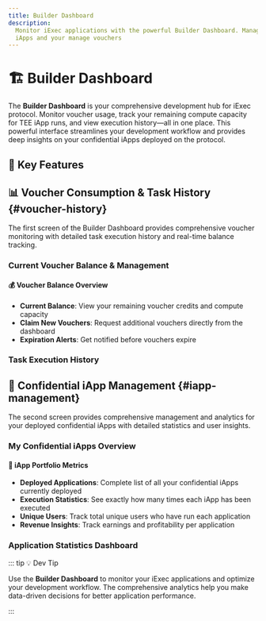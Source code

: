 ```yaml
---
title: Builder Dashboard
description:
  Monitor iExec applications with the powerful Builder Dashboard. Manage your
  iApps and your manage vouchers
---
```


# 🏗️ Builder Dashboard

The **Builder Dashboard** is your comprehensive development hub for iExec
protocol. Monitor voucher usage, track your remaining compute capacity for TEE
iApp runs, and view execution history—all in one place. This powerful interface
streamlines your development workflow and provides deep insights on your
confidential iApps deployed on the protocol.

<ImageViewer
  image-url-dark="/assets/tooling-&-explorers/builder-dashboard/builder-dashboard.png"
  image-alt="Builder Dashboard Overview"
  link-url="https://builder.iex.ec/"
  caption="🔗 Access the Builder Dashboard"
/>

## 🎯 Key Features

<CardGrid>
  <FeatureCard
    icon="mdi:chart-line"
    title="Voucher consumption & Task History"
    description="View complete task execution history with status, pricing, deals, and comprehensive voucher consumption tracking"
    icon-color="text-blue-500"
  />
  
  <FeatureCard
    icon="mdi:apps"
    title="Confidential iApp Monitoring"
    description="Monitor deployed iApps, track execution statistics, unique users"
    icon-color="text-green-500"
  />
</CardGrid>

## 📊 Voucher Consumption & Task History {#voucher-history}

The first screen of the Builder Dashboard provides comprehensive voucher
monitoring with detailed task execution history and real-time balance tracking.

<ImageViewer
  image-url-dark="/assets/tooling-&-explorers/builder-dashboard/build-voucher-view.png"
  image-alt="Voucher Consumption Dashboard"
  link-url="https://builder.iex.ec/vouchers"
  caption="🔗 Access Voucher Dashboard"
/>

### Current Voucher Balance & Management

<div class="bg-gradient-to-r from-green-400/10 to-green-400/5 rounded-[6px] p-6 border-l-4 border-green-700 my-6">
  <h4 class="!mt-0 !mb-2">💰 Voucher Balance Overview</h4>
  <ul class="!mb-0">
    <li><strong>Current Balance</strong>: View your remaining voucher credits and compute capacity</li>
    <li><strong>Claim New Vouchers</strong>: Request additional vouchers directly from the dashboard</li>
    <li><strong>Expiration Alerts</strong>: Get notified before vouchers expire</li>
  </ul>
</div>

### Task Execution History

<CardGrid>
  <FeatureCard
    icon="mdi:history"
    title="Complete Task History"
    description="Chronological list of all executed tasks with detailed execution information"
    icon-color="text-blue-500"
  />
  
  <FeatureCard
    icon="mdi:chart-line"
    title="Task Status Tracking"
    description="Real-time status updates: Pending, Running, Completed, Failed"
    icon-color="text-green-500"
  />
  
  <FeatureCard
    icon="mdi:currency-usd"
    title="Pricing & Cost Analysis"
    description="Detailed cost breakdown per task and cumulative spending analytics"
    icon-color="text-orange-500"
  />
  
  <FeatureCard
    icon="mdi:handshake"
    title="Deal Association"
    description="View which deal each task belongs to and track deal performance"
    icon-color="text-purple-500"
  />
</CardGrid>

## 📱 Confidential iApp Management {#iapp-management}

The second screen provides comprehensive management and analytics for your
deployed confidential iApps with detailed statistics and user insights.

<ImageViewer
  image-url-dark="/assets/tooling-&-explorers/builder-dashboard/my-iapps-view.png"
  image-alt="My Confidential iApps Dashboard"
  link-url="https://builder.iex.ec/iapps"
  caption="🔗 Manage Your iApps"
/>

### My Confidential iApps Overview

<div class="bg-gradient-to-r from-blue-400/10 to-blue-400/5 rounded-[6px] p-6 border-l-4 border-blue-700 my-6">
  <h4 class="!mt-0 !mb-2">📱 iApp Portfolio Metrics</h4>
  <ul class="!mb-0">
    <li><strong>Deployed Applications</strong>: Complete list of all your confidential iApps currently deployed</li>
    <li><strong>Execution Statistics</strong>: See exactly how many times each iApp has been executed</li>
    <li><strong>Unique Users</strong>: Track total unique users who have run each application</li>
    <li><strong>Revenue Insights</strong>: Track earnings and profitability per application</li>
  </ul>
</div>

### Application Statistics Dashboard

<CardGrid>
  <FeatureCard
    icon="mdi:apps"
    title="Deployed iApps"
    description="View all your confidential applications with deployment status, versions, and metadata"
    icon-color="text-blue-500"
  />
  
  <FeatureCard
    icon="mdi:counter"
    title="Execution Count"
    description="Track how many times each iApp has been executed since deployment"
    icon-color="text-green-500"
  />
  
  <FeatureCard
    icon="mdi:account-group"
    title="Unique Users"
    description="Monitor total unique users who have interacted with each application"
    icon-color="text-orange-500"
  />
  
  <FeatureCard
    icon="mdi:trending-up"
    title="Usage Trends"
    description="Analyze usage patterns, peak times, and growth trends for each iApp"
    icon-color="text-purple-500"
  />
</CardGrid>

::: tip 💡 Dev Tip

Use the **Builder Dashboard** to monitor your iExec applications and optimize
your development workflow. The comprehensive analytics help you make data-driven
decisions for better application performance.

:::

<script setup>
import { Icon } from '@iconify/vue';
import ImageViewer from '../../components/ImageViewer.vue';
import FeatureCard from '../../components/FeatureCard.vue';
import CardGrid from '../../components/CardGrid.vue';
</script>
